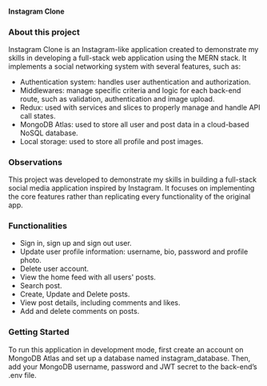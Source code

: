 #### Instagram Clone

### About this project
Instagram Clone is an Instagram-like application created to demonstrate my skills in developing a full-stack web application using the MERN stack. It implements a social networking system with several features, such as:
- Authentication system: handles user authentication and authorization.
- Middlewares: manage specific criteria and logic for each back-end route, such as validation, authentication and image upload.
- Redux: used with services and slices to properly manage and handle API call states.
- MongoDB Atlas: used to store all user and post data in a cloud-based NoSQL database.
- Local storage: used to store all profile and post images.

### Observations
This project was developed to demonstrate my skills in building a full-stack social media application inspired by Instagram. It focuses on implementing the core features rather than replicating every functionality of the original app.

### Functionalities
- Sign in, sign up and sign out user.
- Update user profile information: username, bio, password and profile photo.
- Delete user account.
- View the home feed with all users' posts.
- Search post.
- Create, Update and Delete posts.
- View post details, including comments and likes.
- Add and delete comments on posts.

### Getting Started
To run this application in development mode, first create an account on MongoDB Atlas and set up a database named instagram_database. Then, add your MongoDB username, password and JWT secret to the back-end’s .env file.

